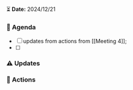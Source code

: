 ⏳ **Date:** 2024/12/21

### 📃 Agenda

- [ ] updates from actions from [[Meeting 4]];
- [ ] 

### ⚠️ Updates

### 🚀 Actions
